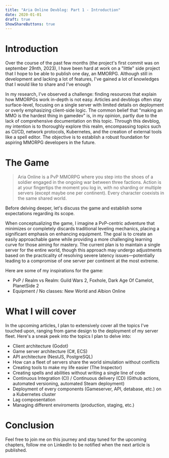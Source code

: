 ```yaml
---
title: "Aria Online Devblog: Part 1 - Introduction"
date: 2020-01-01
draft: true
ShowShareButtons: true
---
```


# Introduction

Over the course of the past few months (the project's first commit was on september 29nth, 2023), I have been hard at work on a "little" side project that I hope to be able to publish one day, an MMORPG.
Although still in development and lacking a lot of features, I've gained a lot of knowledges that I would like to share and I've enough

In my research, I've observed a challenge: finding resources that explain how MMORPGs work in-depth is not easy. Articles and devblogs often stay surface-level, focusing on a single server with limited details on deployment or overly emphasizing client-side logic. The common belief that "making an MMO is the hardest thing in gamedev" is, in my opinion, partly due to the lack of comprehensive documentation on this topic. Through this devblog, my intention is to thoroughly explore this realm, encompassing topics such as CI/CD, network protocols, Kubernetes, and the creation of external tools like a spell editor. The objective is to establish a robust foundation for aspiring MMORPG developers in the future.

# The Game

> Aria Online is a PvP MMORPG where you step into the shoes of a soldier engaged in the ongoing war between three factions. Action is at your fingertips the moment you log in, with no sharding or multiple servers (except maybe one per continent). Every character coexists in the same shared world.

Before delving deeper, let's discuss the game and establish some expectations regarding its scope.

When conceptualizing the game, I imagine a PvP-centric adventure that minimizes or completely discards traditional leveling mechanics, placing a significant emphasis on enhancing equipment. The goal is to create an easily approachable game while providing a more challenging learning curve for those aiming for mastery. The current plan is to maintain a single server for the entire world, though this approach may undergo adjustments based on the practicality of resolving severe latency issues—potentially leading to a compromise of one server per continent at the most extreme.

Here are some of my inspirations for the game:

- PvP / Realm vs Realm: Guild Wars 2, Foxhole, Dark Age Of Camelot, PlanetSide 2
- Equipment / No classes: New World and Albion Online

# What I will cover

In the upcoming articles, I plan to extensively cover all the topics I've touched upon, ranging from game design to the deployment of my server fleet. Here's a sneak peek into the topics I plan to delve into:

- Client architecture (Godot)
- Game server architecture (C#, ECS)
- API architecture (NestJS, PostgreSQL)
- How can a fleet of servers share the world simulation without conflicts
- Creating tools to make my life easier (The Inspector)
- Creating spells and abilities without writing a single line of code
- Continuous Integration (CI) / Continuous delivery (CD) (Github actions, automated versioning, automated Steam deployment)
- Deployment of every components (Gameserver, API, detabase, etc.) on a Kubernetes cluster
- Lag composentation
- Managing different enviroments (production, staging, etc.)

# Conclusion

Feel free to join me on this journey and stay tuned for the upcoming chapters, follow me on LinkedIn to be notified when the next article is published.
